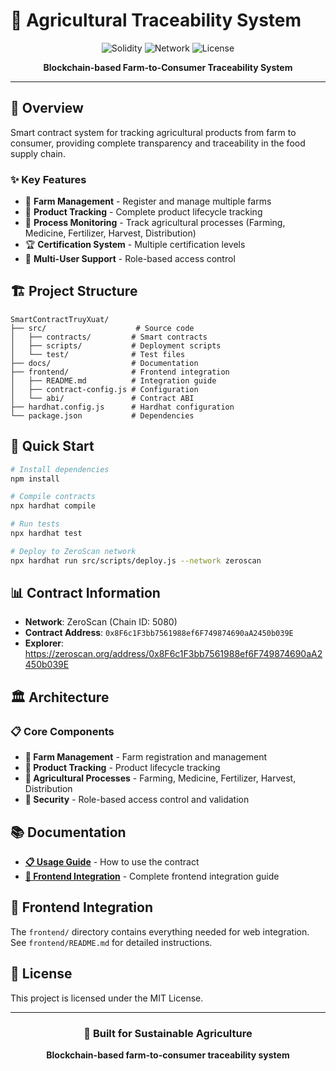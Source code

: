 # 🌾 Agricultural Traceability System

<div align="center">

![Solidity](https://img.shields.io/badge/Solidity-0.8.28-363636?style=for-the-badge&logo=solidity)
![Network](https://img.shields.io/badge/Network-ZeroScan-green?style=for-the-badge)
![License](https://img.shields.io/badge/License-MIT-blue?style=for-the-badge)

**Blockchain-based Farm-to-Consumer Traceability System**

</div>

---

## 🎯 Overview

Smart contract system for tracking agricultural products from farm to consumer, providing complete transparency and traceability in the food supply chain.

### ✨ Key Features

- 🏡 **Farm Management** - Register and manage multiple farms
- 🌾 **Product Tracking** - Complete product lifecycle tracking
- 🔬 **Process Monitoring** - Track agricultural processes (Farming, Medicine, Fertilizer, Harvest, Distribution)
- 🏆 **Certification System** - Multiple certification levels
- 👥 **Multi-User Support** - Role-based access control

## 🏗️ Project Structure

```
SmartContractTruyXuat/
├── src/                    # Source code
│   ├── contracts/         # Smart contracts
│   ├── scripts/           # Deployment scripts
│   └── test/              # Test files
├── docs/                  # Documentation
├── frontend/              # Frontend integration
│   ├── README.md          # Integration guide
│   ├── contract-config.js # Configuration
│   └── abi/               # Contract ABI
├── hardhat.config.js      # Hardhat configuration
└── package.json           # Dependencies
```

## 🚀 Quick Start

```bash
# Install dependencies
npm install

# Compile contracts
npx hardhat compile

# Run tests
npx hardhat test

# Deploy to ZeroScan network
npx hardhat run src/scripts/deploy.js --network zeroscan
```

## 📊 Contract Information

- **Network**: ZeroScan (Chain ID: 5080)
- **Contract Address**: `0x8F6c1F3bb7561988ef6F749874690aA2450b039E`
- **Explorer**: https://zeroscan.org/address/0x8F6c1F3bb7561988ef6F749874690aA2450b039E

## 🏛️ Architecture

### 📋 Core Components

- **🏡 Farm Management** - Farm registration and management
- **🌾 Product Tracking** - Product lifecycle tracking
- **🔬 Agricultural Processes** - Farming, Medicine, Fertilizer, Harvest, Distribution
- **🔐 Security** - Role-based access control and validation

## 📚 Documentation

- **[📋 Usage Guide](docs/USAGE_GUIDE.md)** - How to use the contract
- **[🚀 Frontend Integration](frontend/README.md)** - Complete frontend integration guide

## 🎨 Frontend Integration

The `frontend/` directory contains everything needed for web integration. See `frontend/README.md` for detailed instructions.

## 📄 License

This project is licensed under the MIT License.

---

<div align="center">

### 🌾 **Built for Sustainable Agriculture**

**Blockchain-based farm-to-consumer traceability system**

</div>
